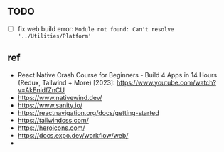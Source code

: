 ## TODO
- [ ] fix web build error: `Module not found: Can't resolve '../Utilities/Platform'`

## ref
- React Native Crash Course for Beginners - Build 4 Apps in 14 Hours (Redux, Tailwind + More) \[2023]: https://www.youtube.com/watch?v=AkEnidfZnCU
- https://www.nativewind.dev/
- https://www.sanity.io/
- https://reactnavigation.org/docs/getting-started
- https://tailwindcss.com/ 
- https://heroicons.com/
- https://docs.expo.dev/workflow/web/
- 
